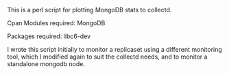 This is a perl script for plotting MongoDB stats to collectd. 

Cpan Modules required: MongoDB

Packages required: libc6-dev

I wrote this script initially to monitor a replicaset using a different monitoring tool, which I modified again to suit the collectd needs, and to monitor a standalone mongodb node. 

